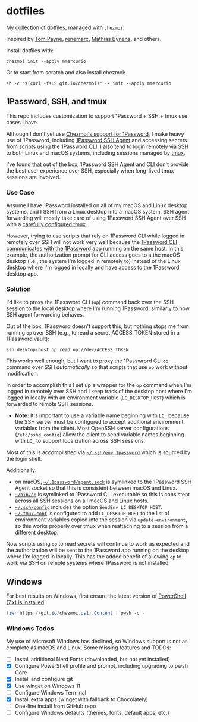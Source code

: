 # dotfiles
My collection of dotfiles, managed with [`chezmoi`](https://github.com/twpayne/chezmoi).

Inspired by [Tom Payne](https://github.com/twpayne/dotfiles), [renemarc](https://github.com/renemarc/dotfiles), [Mathias Bynens](https://github.com/mathiasbynens/dotfiles), and others.

Install dotfiles with:

```shell
chezmoi init --apply mmercurio
```

Or to start from scratch and also install chezmoi:

```shell
sh -c "$(curl -fsLS git.io/chezmoi)" -- init --apply mmercurio
```

## 1Password, SSH, and tmux

This repo includes customization to support 1Password + SSH + tmux use cases I have.

Although I don't yet use [Chezmoi's support for 1Password](https://www.chezmoi.io/user-guide/password-managers/1password/), I make heavy use of 1Password, including [1Password SSH Agent](https://developer.1password.com/docs/ssh/agent/) and accessing secrets from scripts using the [1Password CLI](https://developer.1password.com/docs/cli). I also tend to login remotely via SSH to both Linux and macOS systems, including sessions managed by [tmux](https://github.com/tmux/tmux).

I've found that out of the box, 1Password SSH Agent and CLI don't provide the best user experience over SSH, especially when long-lived tmux sessions are involved.

### Use Case

Assume I have 1Password installed on all of my macOS and Linux desktop systems, and I SSH from a Linux desktop into a macOS system. SSH agent forwarding will mostly take care of using 1Password SSH Agent over SSH with a [carefully configured tmux](https://blog.testdouble.com/posts/2016-11-18-reconciling-tmux-and-ssh-agent-forwarding/).

However, trying to use scripts that rely on 1Password CLI while logged in remotely over SSH will not work very well because the [1Password CLI communicates with the 1Password app](https://developer.1password.com/docs/cli/app-integration-security/#how-does-1password-cli-communicate-with-the-1password-app) running on the same host. In this example, the authorization prompt for CLI access goes to a the macOS desktop (i.e., the system I'm logged in remotely to) instead of the Linux desktop where I'm logged in locally and have access to the 1Password desktop app.

### Solution

I'd like to proxy the 1Password CLI (`op`) command back over the SSH session to the local desktop where I'm running 1Password, similarly to how SSH agent forwarding behaves.

Out of the box, 1Password doesn't support this, but nothing stops me from running `op` over SSH (e.g., to read a secret ACCESS_TOKEN stored in a 1Password vault):

```shell
ssh desktop-host op read op://dev/ACCESS_TOKEN
```

This works well enough, but I want to proxy the 1Passwrord CLI `op` command over SSH *automatically* so that scripts that use `op` work without modification.

In order to accomplish this I set up a wrapper for the  `op` command when I'm logged in remotely over SSH and I keep track of the desktop host where I'm logged in locally with an environment variable (`LC_DESKTOP_HOST`) which is forwarded to remote SSH sessions.

- **Note:** It's important to use a variable name beginning with `LC_` because the SSH server must be configured to accept additional environment variables from the client. Most OpenSSH server configurations (`/etc/sshd_config`) allow the client to send variable names beginning with `LC_` to support localization across SSH sessions.

Most of this is accomplished via [`~/.ssh/env_1password`](home/private_dot_ssh/private_env_1password) which is sourced by the login shell.

Additionally:

- on macOS, [`~/.1password/agent.sock`](home/private_dot_1password/symlink_agent.sock) is symlinked to the 1Password SSH Agent socket so that this is consistent between macOS and Linux.
- [`~/bin/op`](home/bin/symlink_op.tmpl) is symlinked to 1Password CLI executable so this is consistent across all SSH sessions on all macOS and Linux hosts.
- [`~/.ssh/config`](home/private_dot_ssh/private_default_config) includes the option `SendEnv LC_DESKTOP_HOST`.
- [`~/.tmux.conf`](home/dot_tmux.conf) is configured to add `LC_DESKTOP_HOST` to the list of environment variables copied into the session via `update-environment`, so this works properly over tmux when reattaching to a session from a different desktop.

Now scripts using `op` to read secrets will continue to work as expected and the authorization will be sent to the 1Password app running on the desktop where I'm logged in locally. This has the added benefit of allowing `op` to work via SSH on remote systems where 1Password is not installed.

## Windows

For best results on Windows, first ensure the latest version of [PowerShell (7.x) is installed](https://docs.microsoft.com/en-us/powershell/scripting/install/installing-powershell-on-windows?view=powershell-7.1):

```powershell
(iwr https://git.io/chezmoi.ps1).Content | pwsh -c -
```



### Windows Todos

My use of Microsoft Windows has declined, so Windows support is not as complete as macOS and Linux. Some missing features and TODOs:

- [ ] Install additional Nerd Fonts (downloaded, but not yet installed)
- [x] Configure PowerShell profile and prompt, including upgrading to pwsh Core
- [x] Install and configure git
- [x] Use winget on Windows 11
- [ ] Configure Windows Terminal
- [x] Install extra apps (winget with fallback to Chocolately)
- [ ] One-line install from GitHub repo
- [ ] Configure Windows defaults (themes, fonts, default apps, etc.)
